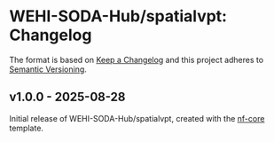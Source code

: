 # WEHI-SODA-Hub/spatialvpt: Changelog

The format is based on [Keep a Changelog](https://keepachangelog.com/en/1.0.0/)
and this project adheres to [Semantic Versioning](https://semver.org/spec/v2.0.0.html).

## v1.0.0 - 2025-08-28

Initial release of WEHI-SODA-Hub/spatialvpt, created with the [nf-core](https://nf-co.re/) template.

